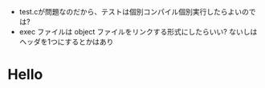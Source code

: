 - test.cが問題なのだから、テストは個別コンパイル個別実行したらよいのでは? 
- exec ファイルは object ファイルをリンクする形式にしたらいい? ないしはヘッダを1つにするとかはあり


# Hello
